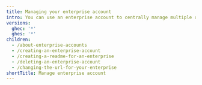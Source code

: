 ```yaml
---
title: Managing your enterprise account
intro: You can use an enterprise account to centrally manage multiple organizations.
versions:
  ghec: '*'
  ghes: '*'
children:
  - /about-enterprise-accounts
  - /creating-an-enterprise-account
  - /creating-a-readme-for-an-enterprise
  - /deleting-an-enterprise-account
  - /changing-the-url-for-your-enterprise
shortTitle: Manage enterprise account
---
```


